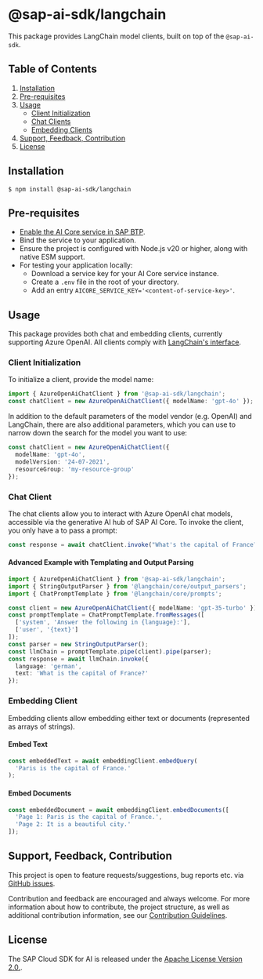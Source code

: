 # @sap-ai-sdk/langchain
This package provides LangChain model clients, built on top of the `@sap-ai-sdk`.

## Table of Contents
1. [Installation](#installation)
2. [Pre-requisites](#pre-requisites)
3. [Usage](#usage)
    - [Client Initialization](#client-initialization)
    - [Chat Clients](#chat-clients)
    - [Embedding Clients](#embedding-clients)
4. [Support, Feedback, Contribution](#support-feedback-contribution)
5. [License](#license)

## Installation
```
$ npm install @sap-ai-sdk/langchain
```

## Pre-requisites
- [Enable the AI Core service in SAP BTP](https://help.sap.com/docs/sap-ai-core/sap-ai-core-service-guide/initial-setup).
- Bind the service to your application.
- Ensure the project is configured with Node.js v20 or higher, along with native ESM support.
- For testing your application locally:
  - Download a service key for your AI Core service instance.
  - Create a `.env` file in the root of your directory.
  - Add an entry `AICORE_SERVICE_KEY='<content-of-service-key>'`.

## Usage
This package provides both chat and embedding clients, currently supporting Azure OpenAI.
All clients comply with [LangChain's interface](https://js.langchain.com/docs/introduction).

### Client Initialization
To initialize a client, provide the model name:

```ts
import { AzureOpenAiChatClient } from '@sap-ai-sdk/langchain';
const chatClient = new AzureOpenAiChatClient({ modelName: 'gpt-4o' });
```

In addition to the default parameters of the model vendor (e.g. OpenAI) and LangChain, there are also additional parameters, which you can use to narrow down the search for the model you want to use:

```ts
const chatClient = new AzureOpenAiChatClient({
  modelName: 'gpt-4o',
  modelVersion: '24-07-2021',
  resourceGroup: 'my-resource-group'
});
```

### Chat Client
The chat clients allow you to interact with Azure OpenAI chat models, accessible via the generative AI hub of SAP AI Core. 
To invoke the client, you only have a to pass a prompt:

```ts
const response = await chatClient.invoke("What's the capital of France?");
```

#### Advanced Example with Templating and Output Parsing
```ts
import { AzureOpenAiChatClient } from '@sap-ai-sdk/langchain';
import { StringOutputParser } from '@langchain/core/output_parsers';
import { ChatPromptTemplate } from '@langchain/core/prompts';

const client = new AzureOpenAiChatClient({ modelName: 'gpt-35-turbo' });
const promptTemplate = ChatPromptTemplate.fromMessages([
  ['system', 'Answer the following in {language}:'],
  ['user', '{text}']
]);
const parser = new StringOutputParser();
const llmChain = promptTemplate.pipe(client).pipe(parser);
const response = await llmChain.invoke({
  language: 'german',
  text: 'What is the capital of France?'
});
```

### Embedding Client
Embedding clients allow embedding either text or documents (represented as arrays of strings).

#### Embed Text
```ts
const embeddedText = await embeddingClient.embedQuery(
  'Paris is the capital of France.'
);
```

#### Embed Documents
```ts
const embeddedDocument = await embeddingClient.embedDocuments([
  'Page 1: Paris is the capital of France.',
  'Page 2: It is a beautiful city.'
]);
```

## Support, Feedback, Contribution
This project is open to feature requests/suggestions, bug reports etc. via [GitHub issues](https://github.com/SAP/ai-sdk-js/issues).

Contribution and feedback are encouraged and always welcome. For more information about how to contribute, the project structure, as well as additional contribution information, see our [Contribution Guidelines](https://github.com/SAP/ai-sdk-js/blob/main/CONTRIBUTING.md).

## License
The SAP Cloud SDK for AI is released under the [Apache License Version 2.0.](http://www.apache.org/licenses/).

